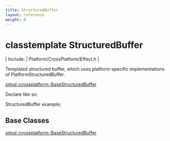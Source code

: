 ```yaml
---
title: StructuredBuffer
layout: reference
weight: 0
---
```

classtemplate StructuredBuffer
===

| Include: | Platform/CrossPlatform/Effect.h |

Templated structured buffer, which uses platform-specific implementations of PlatformStructuredBuffer.<br>

[simul::crossplatform::BaseStructuredBuffer](basestructuredbuffer)


Declare like so:

StructuredBuffer<Example> example;

  


Base Classes
---
[simul::crossplatform::BaseStructuredBuffer](basestructuredbuffer)
